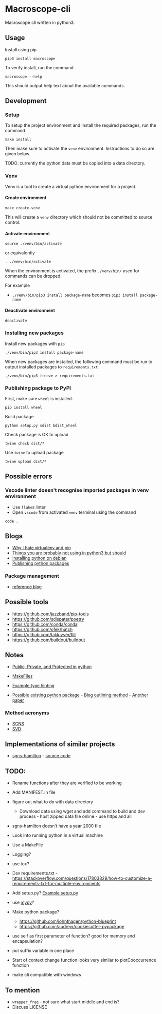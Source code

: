 # Macroscope-cli

Macroscope cli written in python3.

## Usage

Install using pip

```shell
pip3 install macroscope
```

To verify install, run the command

```shell
macroscope --help
```

This should output help text about the available commands.

## Development

### Setup

To setup the project environment and install the required packages, run the command

```shell
make install
```

Then make sure to activate the ```venv``` environment. Instructions to do so are given below.

TODO: currently the python data must be copied into a data directory.

### Venv

Venv is a tool to create a virtual python environment for a project.

#### Create environment

```shell
make create-venv
```

This will create a ```venv``` directory which should not be committed to source control.

#### Activate environment

```shell
source ./venv/bin/activate
```

or equivalently

```shell
. ./venv/bin/activate
```

When the environment is activated, the prefix ```./venv/bin/``` used for commands can be dropped.

For example
* ```./venv/bin/pip3 install package-name``` becomes ```pip3 install package-name```

#### Deactivate environment

```shell
deactivate
```

### Installing new packages

Install new packages with ```pip```

```shell
./venv/bin/pip3 install package-name
```

When new packages are installed, the following command must be run to output installed packages to ```requirements.txt```

```shell
./venv/bin/pip3 freeze > requirements.txt
```

### Publishing package to PyPI

First, make sure ```wheel``` is installed.

```shell
pip install wheel
```

Build package

```shell
python setup.py sdist bdist_wheel
```

Check package is OK to upload

```shell
twine check dist/*
```

Use ```twine``` to upload package

```shell
twine upload dist/*
```

## Possible errors

### Vscode linter doesn't recognise imported packages in venv environment

* Use ```flake8``` linter
* Open ```vscode``` from activated ```venv``` terminal using the command 
```shell
code .
```

<!-- 
### Modules not importing correctly when executing code from command line

* In activated venv environment, execute the command ```python setup.py develop``` -->

## Blogs

* [Why I hate virtualenv and pip](https://pythonrants.wordpress.com/2013/12/06/why-i-hate-virtualenv-and-pip/)
* [Things you are probably not using in python3 but should](https://datawhatnow.com/things-you-are-probably-not-using-in-python-3-but-should/)
* [Installing python on debian](https://matthew-brett.github.io/pydagogue/installing_on_debian.html)
* [Publishing python packages](https://realpython.com/pypi-publish-python-package/)

### Package management

* [reference blog](https://chriswarrick.com/blog/2018/09/04/python-virtual-environments/)

## Possible tools

* https://github.com/jazzband/pip-tools
* https://github.com/sdispater/poetry
* https://github.com/conda/conda
* https://github.com/ofek/hatch
* https://github.com/takluyver/flit
* https://github.com/buildout/buildout

## Notes

* [Public, Private, and Protected in python](https://radek.io/2011/07/21/private-protected-and-public-in-python/)
* [MakeFiles](https://krzysztofzuraw.com/blog/2016/makefiles-in-python-projects.html)
* [Example type hinting](https://github.com/ActivityWatch/aw-core/blob/master/aw_core/models.py)

* [Possible existing python package](https://github.com/williamleif/histwords) - [Blog outlining method](https://aryamccarthy.github.io/hamilton2016diachronic/) - [Another paper](https://www.aclweb.org/anthology/C18-1117)

### Method acronyms

* [SGNS](https://mccormickml.com/2016/04/19/word2vec-tutorial-the-skip-gram-model/)
* [SVD](https://en.wikipedia.org/wiki/Singular_value_decomposition)

## Implementations of similar projects

* [sgns-hamilton](https://nlp.stanford.edu/projects/histwords/) - [source code](https://github.com/williamleif/histwords)

## TODO:

* Rename functions after they are verified to be working

* Add MANIFEST.in file
* figure out what to do with data directory
    * Download data using wget and add command to build and dev process - host zipped data file online - use https and all
* sgns-hamilton doesn't have a year 2000 file

* Look into running python in a virtual machine
* Use a MakeFile
* Logging?
* use tox?

* Dev requirements.txt - https://stackoverflow.com/questions/17803829/how-to-customize-a-requirements-txt-for-multiple-environments


* Add setup.py? [Example setup.py](https://github.com/kennethreitz/setup.py/blob/master/setup.py)

* use [mypy](https://github.com/python/mypy)?

* Make python package?
    * https://github.com/johnthagen/python-blueprint
    * https://github.com/audreyr/cookiecutter-pypackage

* use self as first parameter of function? good for memory and encapsulation?
* put suffix variable in one place
* Start of context change function looks very similar to plotCooccurrence function

* make cli compatible with windows

## To mention

* ```wrapper_freq``` - not sure what start middle and end is?
* Discuss LICENSE
